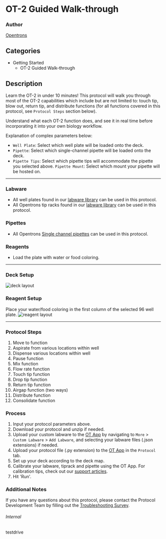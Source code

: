 # OT-2 Guided Walk-through

### Author
[Opentrons](https://opentrons.com/)



## Categories
* Getting Started
	* OT-2 Guided Walk-through

## Description
Learn the OT-2 in under 10 minutes! This protocol will walk you through most of the OT-2 capabilities which include but are not limited to: touch tip, blow out, return tip, and distribute functions (for all functions covered in this protocol, see `Protocol Steps` section below).  

Understand what each OT-2 function does, and see it in real time before incorporating it into your own biology workflow.

Explanation of complex parameters below:
* `Well Plate`: Select which well plate will be loaded onto the deck.
* `Pipette`: Select which single-channel pipette will be loaded onto the deck.
* `Pipette Tips`: Select which pipette tips will accommodate the pipette you selected above.
`Pipette Mount`: Select which mount your pipette will be hosted on.
---

### Labware
* All well plates found in our [labware library](https://labware.opentrons.com/?category=wellPlate) can be used in this protocol.
* All Opentrons tip racks found in our [labware library](https://labware.opentrons.com/?category=tipRack) can be used in this protocol.

### Pipettes
* All Opentrons [Single channel pipettes](https://opentrons.com/pipettes/) can be used in this protocol.

### Reagents
* Load the plate with water or food coloring.

---

### Deck Setup
![deck layout](https://opentrons-protocol-library-website.s3.amazonaws.com/custom-README-images/test_drive/Screen+Shot+2021-06-01+at+12.44.20+PM.png)

### Reagent Setup
Place your water/food coloring in the first column of the selected 96 well plate.
![reagent layout](https://opentrons-protocol-library-website.s3.amazonaws.com/custom-README-images/test_drive/Screen+Shot+2021-06-01+at+12.44.41+PM.png)

---

### Protocol Steps
1. Move to function
2. Aspirate from various locations within well
3. Dispense various locations within well
4. Pause function
5. Mix function
6. Flow rate function
7. Touch tip function
8. Drop tip function
9. Return tip function
10. Airgap function (two ways)
11. Distribute function
12. Consolidate function

### Process
1. Input your protocol parameters above.
2. Download your protocol and unzip if needed.
3. Upload your custom labware to the [OT App](https://opentrons.com/ot-app) by navigating to `More` > `Custom Labware` > `Add Labware`, and selecting your labware files (.json extensions) if needed.
4. Upload your protocol file (.py extension) to the [OT App](https://opentrons.com/ot-app) in the `Protocol` tab.
5. Set up your deck according to the deck map.
6. Calibrate your labware, tiprack and pipette using the OT App. For calibration tips, check out our [support articles](https://support.opentrons.com/en/collections/1559720-guide-for-getting-started-with-the-ot-2).
7. Hit 'Run'.

### Additional Notes
If you have any questions about this protocol, please contact the Protocol Development Team by filling out the [Troubleshooting Survey](https://protocol-troubleshooting.paperform.co/).

###### Internal
testdrive

